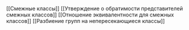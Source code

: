 [[Смежные классы]]
[[Утверждение о обратимости представителей смежных классов]]
[[Отношение эквивалентности для смежных классов]]
[[Разбиение групп на непересекающиеся классы]]
